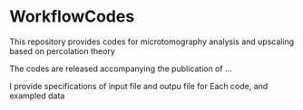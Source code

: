 # WorkflowCodes
This repository provides codes for microtomography analysis and upscaling based on percolation theory

The codes are released accompanying the publication of ...

I provide specifications of input file and outpu file for Each code, and exampled data

